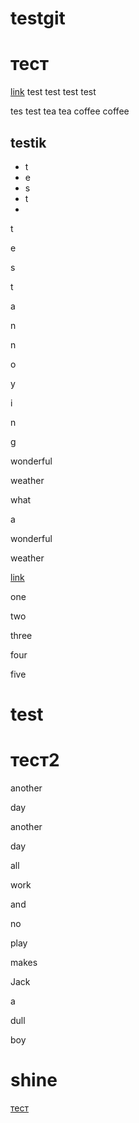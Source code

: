 # testgit
# тест
[link](#shine)
test test 
test test 

tes test 
tea tea
coffee coffee


testik
-

+ t
+ e
+ s
+ t
+



t

e

s

t

a

n

n

o

y

i

n

g


wonderful

weather

what 

a

wonderful

weather

[link](#testgit)

one

two

three

four

five


# test 

# тест2

another

day

another

day

all

work

and

no

play

makes

Jack

a 

dull

boy

# shine
[тест](#тест)
